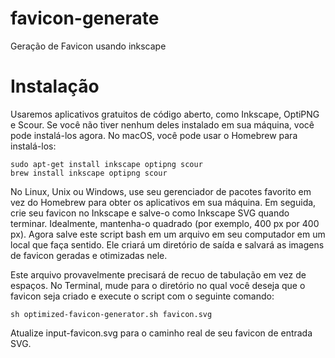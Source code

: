# favicon-generate
Geração de Favicon usando inkscape

# Instalação

Usaremos aplicativos gratuitos de código aberto, como Inkscape, OptiPNG e Scour. Se você não tiver nenhum deles instalado em sua máquina, você pode instalá-los agora. No macOS, você pode usar o Homebrew para instalá-los:


```
sudo apt-get install inkscape optipng scour
brew install inkscape optipng scour
```

No Linux, Unix ou Windows, use seu gerenciador de pacotes favorito em vez do Homebrew para obter os aplicativos em sua máquina.
Em seguida, crie seu favicon no Inkscape e salve-o como Inkscape SVG quando terminar. Idealmente, mantenha-o quadrado (por exemplo, 400 px por 400 px).
Agora salve este script bash em um arquivo em seu computador em um local que faça sentido. Ele criará um diretório de saída e salvará as imagens de favicon geradas e otimizadas nele.

Este arquivo provavelmente precisará de recuo de tabulação em vez de espaços.
No Terminal, mude para o diretório no qual você deseja que o favicon seja criado e execute o script com o seguinte comando:


```
sh optimized-favicon-generator.sh favicon.svg
```

Atualize input-favicon.svg para o caminho real de seu favicon de entrada SVG.
